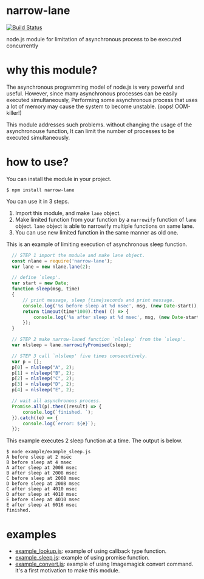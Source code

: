# narrow-lane
[![Build Status](https://travis-ci.org/kenyog/narrow-lane.svg?branch=master)](https://travis-ci.org/kenyog/narrow-lane)

node.js module for limitation of asynchronous process to be executed concurrently


# why this module?
The asynchronous programming model of node.js is very powerful and useful.
However, since many asynchronous processes can be easily executed simultaneously,
Performing some asynchronous process that uses a lot of memory may cause the system to become unstable.
(oops! OOM-killer!)

This module addresses such problems.
without changing the usage of the asynchronouse function,
It can limit the number of processes to be executed simultaneously.

# how to use?
You can install the module in your project.
```console
$ npm install narrow-lane
```

You can use it in 3 steps.
1. Import this module, and make `lane` object.
2. Make limited function from your function by a `narrowify` function of `lane` object.
   `lane` object is able to narrowify multiple functions on same lane.
3. You can use new limited function in the same manner as old one.


This is an example of limiting execution of asynchronous sleep function.
```javascript
  // STEP 1 import the module and make lane object.
  const nlane = require('narrow-lane');
  var lane = new nlane.lane(2);

  // define `sleep'.
  var start = new Date;
  function sleep(msg, time)
  {
      // print message, sleep {time}seconds and print message.
      console.log('%s before sleep at %d msec', msg, (new Date-start));
      return timeout(time*1000).then( () => {
          console.log('%s after sleep at %d msec', msg, (new Date-start));
      });
  }

  // STEP 2 make narrow-laned function `nlsleep` from the `sleep'.
  var nlsleep = lane.narrowifyPromised(sleep);

  // STEP 3 call `nlsleep' five times consecutively.
  var p = [];
  p[0] = nlsleep("A", 2);
  p[1] = nlsleep("B", 2);
  p[2] = nlsleep("C", 2);
  p[3] = nlsleep("D", 2);
  p[4] = nlsleep("E", 2);

  // wait all asynchronous process.
  Promise.all(p).then((result) => {
      console.log(`finished. `);
  }).catch((e) => {
      console.log(`error: ${e}`);
  });
```

This example executes 2 sleep function at a time.
The output is below.
```
$ node example/example_sleep.js
A before sleep at 2 msec
B before sleep at 4 msec
A after sleep at 2008 msec
B after sleep at 2008 msec
C before sleep at 2008 msec
D before sleep at 2008 msec
C after sleep at 4010 msec
D after sleep at 4010 msec
E before sleep at 4010 msec
E after sleep at 6016 msec
finished. 
```

# examples

* [example_lookup.js](example/example_lookup.js): example of using callback type function.
* [example_sleep.js](example/example_sleep.js): example of using promise function.
* [example_convert.js](example/example_convert.js): example of using Imagemagick convert command. it's a first motivation to make this module.
